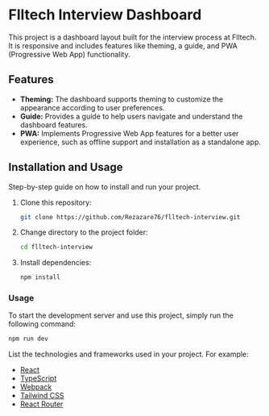 # Flltech Interview Dashboard

This project is a dashboard layout built for the interview process at Flltech. It is responsive and includes features like theming, a guide, and PWA (Progressive Web App) functionality.

## Features

- **Theming:** The dashboard supports theming to customize the appearance according to user preferences.
- **Guide:** Provides a guide to help users navigate and understand the dashboard features.
- **PWA:** Implements Progressive Web App features for a better user experience, such as offline support and installation as a standalone app.

## Installation and Usage

Step-by-step guide on how to install and run your project.

1. Clone this repository:

   ```bash
   git clone https://github.com/Rezazare76/flltech-interview.git
   ```

2. Change directory to the project folder:

   ```bash
   cd flltech-interview
   ```

3. Install dependencies:

   ```bash
   npm install
   ```

### Usage

To start the development server and use this project, simply run the following command:

```bash
npm run dev
```

List the technologies and frameworks used in your project. For example:

- [React](https://reactjs.org/)
- [TypeScript](https://www.typescriptlang.org/)
- [Webpack](https://webpack.js.org/)
- [Tailwind CSS](https://tailwindcss.com/)
- [React Router](https://reactrouter.com/)
